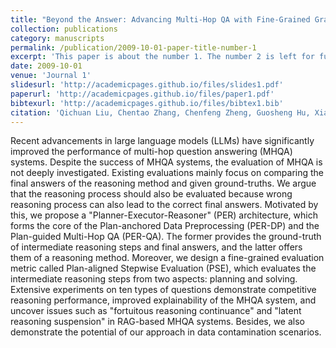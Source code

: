 ```yaml
---
title: "Beyond the Answer: Advancing Multi-Hop QA with Fine-Grained Graph Reasoning and Evaluation"
collection: publications
category: manuscripts
permalink: /publication/2009-10-01-paper-title-number-1
excerpt: 'This paper is about the number 1. The number 2 is left for future work.'
date: 2009-10-01
venue: 'Journal 1'
slidesurl: 'http://academicpages.github.io/files/slides1.pdf'
paperurl: 'http://academicpages.github.io/files/paper1.pdf'
bibtexurl: 'http://academicpages.github.io/files/bibtex1.bib'
citation: 'Qichuan Liu, Chentao Zhang, Chenfeng Zheng, Guosheng Hu, Xiaodong Li, and Zhihong Zhang. Beyond the Answer: Advancing Multi-Hop QA with Fine-Grained Graph Reasoning and Evaluation, ACL, 2025. <span style="color: red">（CCF-A类）</span>'
---
```

Recent advancements in large language models (LLMs) have significantly improved the performance of multi-hop question answering (MHQA) systems. Despite the success of MHQA systems, the evaluation of MHQA is not deeply investigated. Existing evaluations mainly focus on comparing the final answers of the reasoning method and given ground-truths. We argue that the reasoning process should also be evaluated because wrong reasoning process can also lead to the correct final answers. Motivated by this, we propose a "Planner-Executor-Reasoner" (PER) architecture, which forms the core of the Plan-anchored Data Preprocessing (PER-DP) and the Plan-guided Multi-Hop QA (PER-QA). The former provides the ground-truth of intermediate reasoning steps and final answers, and the latter offers them of a reasoning method. Moreover, we design a fine-grained evaluation metric called Plan-aligned Stepwise Evaluation (PSE), which evaluates the intermediate reasoning steps from two aspects: planning and solving. Extensive experiments on ten types of questions demonstrate competitive reasoning performance, improved explainability of the MHQA system, and uncover issues such as "fortuitous reasoning continuance" and "latent reasoning suspension" in RAG-based MHQA systems. Besides, we also demonstrate the potential of our approach in data contamination scenarios.
